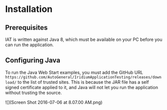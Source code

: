 # Installation

## Prerequisites
IAT is written against Java 8, which must be available on your PC before you can run the application.

## Configuring Java
To run the Java Web Start examples, you must add the GitHub URL `https://github.com/AutoGeneral/IridiumApplicationTesting/releases/download/` to the list of trusted sites. This is because the JAR file has a self signed certificate applied to it, and Java will not let you run the application without trusting the source.

![](Screen Shot 2016-07-06 at 8.07.00 AM.png)
